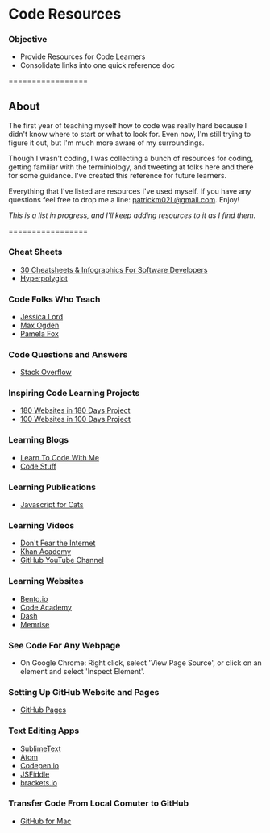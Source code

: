 Code Resources
=================
### Objective

* Provide Resources for Code Learners
* Consolidate links into one quick reference doc

=================

## About

The first year of teaching myself how to code was really hard because I didn't know where to start or what to look for. Even now, I'm still trying to figure it out, but I'm much more aware of my surroundings. 

Though I wasn't coding, I was collecting a bunch of resources for coding, getting familiar with the terminiology, and tweeting at folks here and there for some guidance. I've created this reference for future learners. 

Everything that I've listed are resources I've used myself. If you have any questions feel free to drop me a line: patrickm02L@gmail.com. Enjoy!

*This is a list in progress, and I'll keep adding resources to it as I find them.* 

=================

### Cheat Sheets
* [30 Cheatsheets & Infographics For Software Developers](http://www.hongkiat.com/blog/cheatsheet-infographic-software-developers)
* [Hyperpolyglot](http://hyperpolyglot.org)

### Code Folks Who Teach 
* [Jessica Lord](https://twitter.com/jllord)
* [Max Ogden](https://twitter.com/maxogden)
* [Pamela Fox](https://twitter.com/pamelafox)

### Code Questions and Answers
* [Stack Overflow](http://stackoverflow.com)

### Inspiring Code Learning Projects
* [180 Websites in 180 Days Project](http://jenniferdewalt.com/)
* [100 Websites in 100 Days Project](http://thuongvuho.com)

### Learning Blogs
* [Learn To Code With Me](http://learntocodewithme.tumblr.com)
* [Code Stuff](http://codestufff.tumblr.com)

### Learning Publications
* [Javascript for Cats](http://jsforcats.com)

### Learning Videos
* [Don't Fear the Internet](http://www.dontfeartheinternet.com/)
* [Khan Academy](https://www.khanacademy.org/computing/computer-programming)
* [GitHub YouTube Channel](https://www.youtube.com/user/GitHubGuides)

### Learning Websites
* [Bento.io](https://www.bento.io/)
* [Code Academy](http://www.codecademy.com)
* [Dash](https://dash.generalassemb.ly)
* [Memrise](http://www.memrise.com/course/42975/html5-2)

### See Code For Any Webpage
* On Google Chrome: Right click, select 'View Page Source', or click on an element and select 'Inspect Element'.

### Setting Up GitHub Website and Pages
* [GitHub Pages](https://pages.github.com)

### Text Editing Apps
* [SublimeText](http://www.sublimetext.com) 
* [Atom](https://atom.io)
* [Codepen.io](http://codepen.io)
* [JSFiddle](http://jsfiddle.net)
* [brackets.io](http://brackets.io)

### Transfer Code From Local Comuter to GitHub
* [GitHub for Mac](https://mac.github.com)
